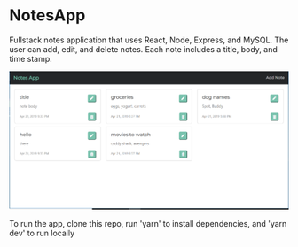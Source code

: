 # NotesApp

Fullstack notes application that uses React, Node, Express, and MySQL. The user can add, edit, and delete notes. Each note includes a title, body, and time stamp.

![Homepage snapshot](/readmeImg/Home.PNG)

To run the app, clone this repo, run 'yarn' to install dependencies, and 'yarn dev' to run locally
